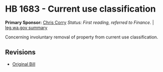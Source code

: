 # HB 1683 - Current use classification
**Primary Sponsor:** [Chris Corry](/person/leg/corry_ch.md)
*Status: First reading, referred to Finance.* | [leg.wa.gov summary](https://app.leg.wa.gov/billsummary?BillNumber=1683&Year=2021)

Concerning involuntary removal of property from current use classification.

## Revisions
* [Original Bill](1/)